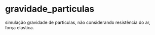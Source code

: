 # gravidade_particulas
simulação gravidade de particulas, não considerando resistência do ar, força elastica.
